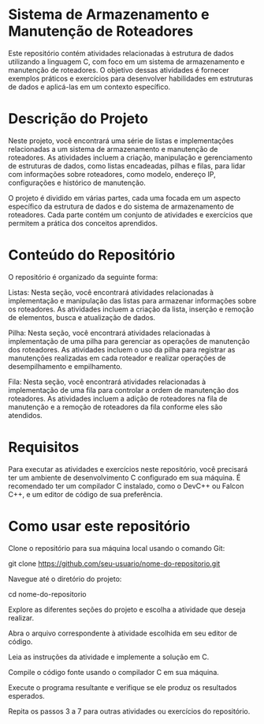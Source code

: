 # Sistema de Armazenamento e Manutenção de Roteadores

Este repositório contém atividades relacionadas à estrutura de dados utilizando a linguagem C, com foco em um sistema de armazenamento e manutenção de roteadores. O objetivo dessas atividades é fornecer exemplos práticos e exercícios para desenvolver habilidades em estruturas de dados e aplicá-las em um contexto específico.

# Descrição do Projeto
Neste projeto, você encontrará uma série de listas e implementações relacionadas a um sistema de armazenamento e manutenção de roteadores. As atividades incluem a criação, manipulação e gerenciamento de estruturas de dados, como listas encadeadas, pilhas e filas, para lidar com informações sobre roteadores, como modelo, endereço IP, configurações e histórico de manutenção.

O projeto é dividido em várias partes, cada uma focada em um aspecto específico da estrutura de dados e do sistema de armazenamento de roteadores. Cada parte contém um conjunto de atividades e exercícios que permitem a prática dos conceitos aprendidos.

# Conteúdo do Repositório
O repositório é organizado da seguinte forma:

Listas: Nesta seção, você encontrará atividades relacionadas à implementação e manipulação das listas para armazenar informações sobre os roteadores. As atividades incluem a criação da lista, inserção e remoção de elementos, busca e atualização de dados.

Pilha: Nesta seção, você encontrará atividades relacionadas à implementação de uma pilha para gerenciar as operações de manutenção dos roteadores. As atividades incluem o uso da pilha para registrar as manutenções realizadas em cada roteador e realizar operações de desempilhamento e empilhamento.

Fila: Nesta seção, você encontrará atividades relacionadas à implementação de uma fila para controlar a ordem de manutenção dos roteadores. As atividades incluem a adição de roteadores na fila de manutenção e a remoção de roteadores da fila conforme eles são atendidos.

# Requisitos
Para executar as atividades e exercícios neste repositório, você precisará ter um ambiente de desenvolvimento C configurado em sua máquina. É recomendado ter um compilador C instalado, como o DevC++ ou Falcon C++, e um editor de código de sua preferência.

# Como usar este repositório

Clone o repositório para sua máquina local usando o comando Git:

git clone https://github.com/seu-usuario/nome-do-repositorio.git

Navegue até o diretório do projeto:

cd nome-do-repositorio

Explore as diferentes seções do projeto e escolha a atividade que deseja realizar.

Abra o arquivo correspondente à atividade escolhida em seu editor de código.

Leia as instruções da atividade e implemente a solução em C.

Compile o código fonte usando o compilador C em sua máquina.

Execute o programa resultante e verifique se ele produz os resultados esperados.

Repita os passos 3 a 7 para outras atividades ou exercícios do repositório.
